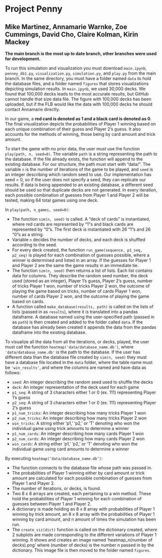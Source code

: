 # Project Penny
## Mike Martinez, Annamarie Warnke, Zoe Cummings, David Cho, Claire Kolman, Kirin Mackey

**The main branch is the most up to date branch, other branches were used for development.**

To run this simulation and visualization you must download `main.ipynb`, `penney_db1.py`, `visualization.py`, `simulation.py`, and `play.py` from the main branch. In the same directory, you must have a folder named `data` to hold the database files, and a folder named `figures` that stores visualizations depicting simulation results. In `main.ipynb`, we used 30,000 decks. We found that 100,000 decks leads to the most accurate results, but GitHub cannot handle that size data file. The figure with 100,000 decks has been uploaded, but if the FLB would like the data with 100,000 decks he should contact Annamarie directly.

In our game, a **red card is denoted as 1 and a black card is denoted as 0**. The final visualization depicts the probabilities of Player 1 winning based on each unique combination of their guess and Player 2’s guess. It also accounts for the methods of winning, those being by card amount and trick amount.

To start the game with no prior data, the user must use the function `play(path, n, seed=0)`. The variable `path` is a string representing the path to the database. If the file already exists, the function will append to the existing database. For our structure, the path must start with “data/”. The variable `n` is the number of iterations of the game to be played, and `seed` is an integer describing which random seed to use. Our implementation has seed = 0, so if the user does not specify a seed, they can replicate our results. If data is being appended to an existing database, a different seed should be used so that duplicate decks are not generated. In every iteration, each possible combination of guesses from Player 1 and Player 2 will be tested, making 64 total games using one deck. 

In `play(path, n_games, seed=0)`:
* The function `sim(n, seed)` is called. A “deck of cards” is instantiated, where red cards are represented by “1"s and black cards are represented by “0”s. The first deck is instantiated with 26 “1”s and 26 “0”s as a string.
* Variable `n` decides the number of decks, and each deck is shuffled according to the seed.
* For every deck created, the function `run_game(sequence, p1_seq, p2_seq)` is played for each combination of guesses possible, where a winner is determined and listed in an array. If the guesses for Player 1 and Player 2 are the same the game results in an immediate tie. 
* The function `sim(n, seed)` then returns a list of lists. Each list contains data for columns. They describe the random seed number, the deck used (stored as an integer), Player 1’s guess, Player 2’s guess, number of tricks Player 1 won, number of tricks Player 2 won, the outcome of playing the game based on tricks, number of cards Player 1 won, number of cards Player 2 won, and the outcome of playing the game based on cards.
* A function called `make_database(results, path)` is called on the lists of lists (passed in as `results`), where it is translated into a pandas dataframe. A database named using the user-specified path (passed in as `path`) is then created and added to the folder called `data`. If the database has already been created it appends the data from the pandas dataframe into the existing database.

To visualize all the data from all the iterations, or decks, played, the user must call the function `heatmap('data/database_name.db')`, where `'data/database_name.db'` is the path to the database. If the user has different data than the database file created by `sim(n, seed)` they must have a database file located in the `data` folder, where the table name must be `'win_results'`, and where the columns are named and have data as follows:
* `seed`: An integer describing the random seed used to shuffle the decks
* `deck`: An integer representation of the deck used for each game 
* `p1_seq`: A string of 3 characters either 1 or 0 (ex. 111) representing Player 1’s guess
* `p2_seq`: A string of 3 characters either 1 or 0 (ex. 111) representing Player 2’s guess
* `p1_num_tricks`: An integer describing how many tricks Player 1 won
* `p2_num_tricks`: An integer describing how many tricks Player 2 won
* `win_tricks`: A string either ‘p1,’ ‘p2,’ or ‘T’ denoting who won the individual game using trick amounts to determine a winner
* `p1_num_cards`: An integer describing how many cards Player 1 won
* `p2_num_cards`: An integer describing how many cards Player 2 won
* `win_cards`: A string either ‘p1,’ ‘p2,’ or ‘T’ denoting who won the individual game using card amounts to determine a winner

By executing `heatmap(‘data/database_name.db’)`:
* The function connects to the database file whose path was passed in.
* The probabilities of Player 1 winning either by card amount or trick amount are calculated for each possible combination of guesses from Player 1 and Player 2.
* The number of iterations, or decks, is found. 
* Two 8 x 8 arrays are created, each pertaining to a win method. These hold the probabilities of Player 1 winning for each combination of guesses between Player 1 and Player 2.
* A dictionary is made holding an 8 x 8 array with probabilities of Player 1 winning by trick amount, an 8 x 8 array with the probabilities of Player 1 winning by card amount, and n amount of times the simulation has been run.
* The `create_viz(dict)` function is called on the dictionary created, where 2 subplots are made corresponding to the different variations of Player 1 winning. It shows and creates an image named ‘heatmap_n(number of decks).png’ where (number of decks) is the number n passed in by the dictionary. This image file is then moved to the folder named `figures`.
